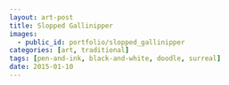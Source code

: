 ```yaml
---
layout: art-post
title: Slopped Gallinipper
images:
  - public_id: portfolio/slopped_gallinipper
categories: [art, traditional]
tags: [pen-and-ink, black-and-white, doodle, surreal]
date: 2015-01-10
---
```

